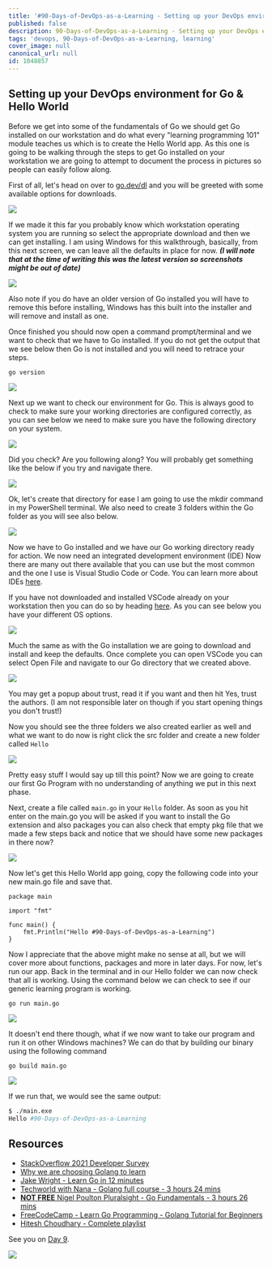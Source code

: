 ```yaml
---
title: '#90-Days-of-DevOps-as-a-Learning - Setting up your DevOps environment for Go & Hello World - Day 8'
published: false
description: 90-Days-of-DevOps-as-a-Learning - Setting up your DevOps environment for Go & Hello World
tags: 'devops, 90-Days-of-DevOps-as-a-Learning, learning'
cover_image: null
canonical_url: null
id: 1048857
---
```

## Setting up your DevOps environment for Go & Hello World

Before we get into some of the fundamentals of Go we should get Go installed on our workstation and do what every "learning programming 101" module teaches us which is to create the Hello World app. As this one is going to be walking through the steps to get Go installed on your workstation we are going to attempt to document the process in pictures so people can easily follow along. 

First of all, let's head on over to [go.dev/dl](https://go.dev/dl/) and you will be greeted with some available options for downloads. 

![](Images/Day8_Go1.png)

If we made it this far you probably know which workstation operating system you are running so select the appropriate download and then we can get installing. I am using Windows for this walkthrough, basically, from this next screen, we can leave all the defaults in place for now. ***(I will note that at the time of writing this was the latest version so screenshots might be out of date)*** 

![](Images/Day8_Go2.png)

Also note if you do have an older version of Go installed you will have to remove this before installing, Windows has this built into the installer and will remove and install as one. 

Once finished you should now open a command prompt/terminal and we want to check that we have to Go installed. If you do not get the output that we see below then Go is not installed and you will need to retrace your steps. 

`go version`

![](Images/Day8_Go3.png)

Next up we want to check our environment for Go. This is always good to check to make sure your working directories are configured correctly, as you can see below we need to make sure you have the following directory on your system. 

![](Images/Day8_Go4.png)

Did you check? Are you following along? You will probably get something like the below if you try and navigate there. 

![](Images/Day8_Go5.png)

Ok, let's create that directory for ease I am going to use the mkdir command in my PowerShell terminal. We also need to create 3 folders within the Go folder as you will see also below. 

![](Images/Day8_Go6.png)

Now we have to Go installed and we have our Go working directory ready for action. We now need an integrated development environment (IDE) Now there are many out there available that you can use but the most common and the one I use is Visual Studio Code or Code. You can learn more about IDEs [here](https://www.youtube.com/watch?v=vUn5akOlFXQ). 

If you have not downloaded and installed VSCode already on your workstation then you can do so by heading [here](https://code.visualstudio.com/download). As you can see below you have your different OS options. 

![](Images/Day8_Go7.png)

Much the same as with the Go installation we are going to download and install and keep the defaults. Once complete you can open VSCode you can select Open File and navigate to our Go directory that we created above. 

![](Images/Day8_Go8.png)

You may get a popup about trust, read it if you want and then hit Yes, trust the authors. (I am not responsible later on though if you start opening things you don't trust!)

Now you should see the three folders we also created earlier as well and what we want to do now is right click the src folder and create a new folder called `Hello`

![](Images/Day8_Go9.png)

Pretty easy stuff I would say up till this point? Now we are going to create our first Go Program with no understanding of anything we put in this next phase. 

Next, create a file called `main.go` in your `Hello` folder. As soon as you hit enter on the main.go you will be asked if you want to install the Go extension and also packages you can also check that empty pkg file that we made a few steps back and notice that we should have some new packages in there now? 

![](Images/Day8_Go10.png)

Now let's get this Hello World app going, copy the following code into your new main.go file and save that. 

```
package main

import "fmt"

func main() {
    fmt.Println("Hello #90-Days-of-DevOps-as-a-Learning")
}
```
Now I appreciate that the above might make no sense at all, but we will cover more about functions, packages and more in later days. For now, let's run our app. Back in the terminal and in our Hello folder we can now check that all is working. Using the command below we can check to see if our generic learning program is working. 

```
go run main.go
```
![](Images/Day8_Go11.png)

It doesn't end there though, what if we now want to take our program and run it on other Windows machines? We can do that by building our binary using the following command 

```
go build main.go
``` 
![](Images/Day8_Go12.png)

If we run that, we would see the same output:

```bash
$ ./main.exe
Hello #90-Days-of-DevOps-as-a-Learning
```

## Resources

- [StackOverflow 2021 Developer Survey](https://insights.stackoverflow.com/survey/2021)
- [Why we are choosing Golang to learn](https://www.youtube.com/watch?v=7pLqIIAqZD4&t=9s)
- [Jake Wright - Learn Go in 12 minutes](https://www.youtube.com/watch?v=C8LgvuEBraI&t=312s) 
- [Techworld with Nana - Golang full course - 3 hours 24 mins](https://www.youtube.com/watch?v=yyUHQIec83I) 
- [**NOT FREE** Nigel Poulton Pluralsight - Go Fundamentals - 3 hours 26 mins](https://www.pluralsight.com/courses/go-fundamentals) 
- [FreeCodeCamp -  Learn Go Programming - Golang Tutorial for Beginners](https://www.youtube.com/watch?v=YS4e4q9oBaU&t=1025s) 
- [Hitesh Choudhary - Complete playlist](https://www.youtube.com/playlist?list=PLRAV69dS1uWSR89FRQGZ6q9BR2b44Tr9N) 

See you on [Day 9](day09.md).

![](Images/Day8_Go13.png)
